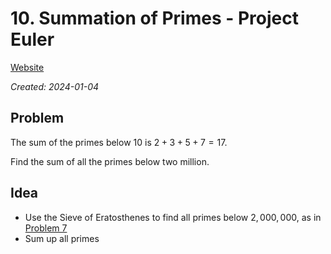 # 10. Summation of Primes - Project Euler

[Website](https://projecteuler.net/problem=10)

_Created: 2024-01-04_

## Problem
The sum of the primes below $10$ is $2 + 3 + 5 + 7 = 17$.

Find the sum of all the primes below two million.

## Idea
- Use the Sieve of Eratosthenes to find all primes below $2,000,000$, as in
[Problem 7](../7.%2010001%20st%20Prime/README.md)
- Sum up all primes
